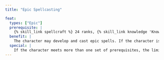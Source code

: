 ```yaml
---
title: "Epic Spellcasting"

feat:
  types: ["Epic"]
  prerequisite: |
    {% skill_link spellcraft %} 24 ranks, {% skill_link knowledge 'Knowledge (Arcana)' %} 24 ranks, ability to cast 9th-level arcane spells. OR {% skill_link spellcraft %} 24 ranks, {% skill_link knowledge 'Knowledge (Religion)' %} 24 ranks, ability to cast 9th-level divine spells. OR {% skill_link spellcraft %} 24 ranks, {% skill_link knowledge 'Knowledge (Nature)' %} 24 ranks, ability to cast 9th-level divine spells.
  benefit: |
    The character may develop and cast epic spells. If the character is an arcane spellcaster, he or she may cast a number of epic spells per day equal to his or her ranks in {% skill_link knowledge 'Knowledge (Arcana)' %} divided by 10. If the character is a divine spellcaster, he or she may cast a number of epic spells per day equal to his or her ranks in {% skill_link knowledge 'Knowledge (Religion)' %} or {% skill_link knowledge 'Knowledge (Nature)' %} divided by 10.
  special: |
    If the character meets more than one set of prerequisites, the limit on the number of spells he or she may cast per day is cumulative.
---
```

